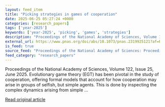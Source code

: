 ```yaml
---
layout: feed_item
title: "Picking strategies in games of cooperation"
date: 2025-06-25 05:27:24 +0000
categories: [research_papers]
tags: ['year-2025']
keywords: ['year-2025', 'picking', 'games', 'strategies']
description: "Proceedings of the National Academy of Sciences, Volume 122, Issue 25, June 2025"
external_url: https://www.pnas.org/doi/abs/10.1073/pnas.2319925121?af=R
is_feed: true
source_feed: "Proceedings of the National Academy of Sciences: Proceedings of the National Academy of Sciences: Table of Contents"
feed_category: "research_papers"
---
```


Proceedings of the National Academy of Sciences, Volume 122, Issue 25, June 2025. Evolutionary game theory (EGT) has been pivotal in the study of cooperation, offering formal models that account for how cooperation may arise in groups of selfish, but simple agents. This is done by inspecting the complex dynamics arising from simple ...

[Read original article](https://www.pnas.org/doi/abs/10.1073/pnas.2319925121?af=R)
